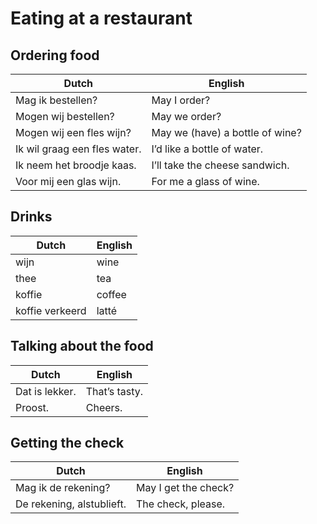 # Eating at a restaurant

## Ordering food

| Dutch | English |
| ----- | ------- |
| Mag ik bestellen? | May I order? |
| Mogen wij bestellen? | May we order? |
| Mogen wij een fles wijn? | May we (have) a bottle of wine? |
| Ik wil graag een fles water. | I’d like a bottle of water. |
| Ik neem het broodje kaas. | I’ll take the cheese sandwich. |
| Voor mij een glas wijn. | For me a glass of wine. |

## Drinks

| Dutch | English |
| ----- | ------- |
| wijn | wine |
| thee | tea |
| koffie | coffee |
| koffie verkeerd | latté |

## Talking about the food

| Dutch | English |
| ----- | ------- |
| Dat is lekker. | That’s tasty. |
| Proost. | Cheers. |

## Getting the check

| Dutch | English |
| ----- | ------- |
| Mag ik de rekening? | May I get the check? |
| De rekening, alstublieft. | The check, please. |
